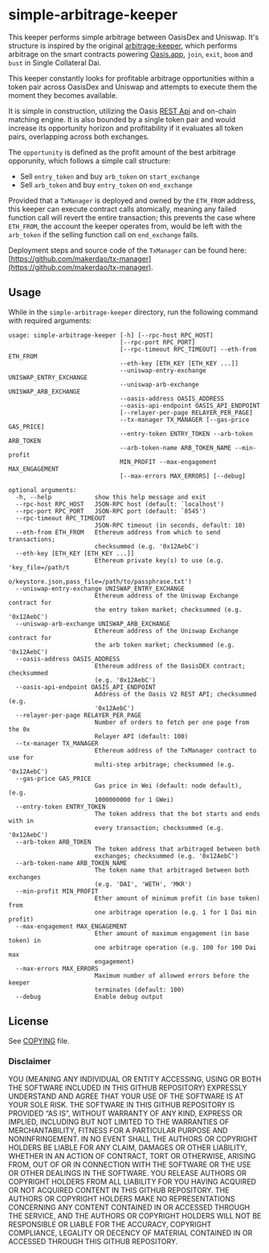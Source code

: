 # simple-arbitrage-keeper

This keeper performs simple arbitrage between OasisDex and Uniswap. It's structure is inspired by the original [arbitrage-keeper](www.github.com/makerdao/arbitrage-keeper), which performs arbitrage on the smart contracts powering [Oasis.app](http://oasis.app), `join`, `exit`, `boom` and `bust` in Single Collateral Dai.

This keeper constantly looks for profitable arbitrage opportunities within a token pair across OasisDex and Uniswap and attempts to execute them the moment they becomes available.

It is simple in construction, utilizing the Oasis [REST Api](https://developer.makerdao.com/oasis/api/2/) and on-chain matching engine. It is also bounded by a single token pair and would increase its opportunity horizon and profitability if it evaluates all token pairs, overlapping across both exchanges.

The `opportunity` is defined as the profit amount of the best arbitrage opporunity, which follows a simple call structure:

- Sell `entry_token` and buy `arb_token` on `start_exchange`
- Sell `arb_token` and buy `entry_token` on `end_exchange`

Provided that a `TxManager` is deployed and owned by the `ETH_FROM` address, this keeper can execute contract calls atomically, meaning any failed function call will revert the entire transaction; this prevents the case where `ETH_FROM`, the account the keeper operates from, would be left with the `arb_token` if the selling function call on `end_exchange` fails.

Deployment steps and source code of the `TxManager` can be found here: [https://github.com/makerdao/tx-manager](https://github.com/makerdao/tx-manager).

## Usage

While in the `simple-arbitrage-keeper` directory, run the following command with required arguments:
```
usage: simple-arbitrage-keeper [-h] [--rpc-host RPC_HOST]
                               [--rpc-port RPC_PORT]
                               [--rpc-timeout RPC_TIMEOUT] --eth-from ETH_FROM
                               --eth-key [ETH_KEY [ETH_KEY ...]]
                               --uniswap-entry-exchange UNISWAP_ENTRY_EXCHANGE
                               --uniswap-arb-exchange UNISWAP_ARB_EXCHANGE
                               --oasis-address OASIS_ADDRESS
                               --oasis-api-endpoint OASIS_API_ENDPOINT
                               [--relayer-per-page RELAYER_PER_PAGE]
                               --tx-manager TX_MANAGER [--gas-price GAS_PRICE]
                               --entry-token ENTRY_TOKEN --arb-token ARB_TOKEN
                               --arb-token-name ARB_TOKEN_NAME --min-profit
                               MIN_PROFIT --max-engagement MAX_ENGAGEMENT
                               [--max-errors MAX_ERRORS] [--debug]

optional arguments:
  -h, --help            show this help message and exit
  --rpc-host RPC_HOST   JSON-RPC host (default: `localhost')
  --rpc-port RPC_PORT   JSON-RPC port (default: `8545')
  --rpc-timeout RPC_TIMEOUT
                        JSON-RPC timeout (in seconds, default: 10)
  --eth-from ETH_FROM   Ethereum address from which to send transactions;
                        checksummed (e.g. '0x12AebC')
  --eth-key [ETH_KEY [ETH_KEY ...]]
                        Ethereum private key(s) to use (e.g. 'key_file=/path/t
                        o/keystore.json,pass_file=/path/to/passphrase.txt')
  --uniswap-entry-exchange UNISWAP_ENTRY_EXCHANGE
                        Ethereum address of the Uniswap Exchange contract for
                        the entry token market; checksummed (e.g. '0x12AebC')
  --uniswap-arb-exchange UNISWAP_ARB_EXCHANGE
                        Ethereum address of the Uniswap Exchange contract for
                        the arb token market; checksummed (e.g. '0x12AebC')
  --oasis-address OASIS_ADDRESS
                        Ethereum address of the OasisDEX contract; checksummed
                        (e.g. '0x12AebC')
  --oasis-api-endpoint OASIS_API_ENDPOINT
                        Address of the Oasis V2 REST API; checksummed (e.g.
                        '0x12AebC')
  --relayer-per-page RELAYER_PER_PAGE
                        Number of orders to fetch per one page from the 0x
                        Relayer API (default: 100)
  --tx-manager TX_MANAGER
                        Ethereum address of the TxManager contract to use for
                        multi-step arbitrage; checksummed (e.g. '0x12AebC')
  --gas-price GAS_PRICE
                        Gas price in Wei (default: node default), (e.g.
                        1000000000 for 1 GWei)
  --entry-token ENTRY_TOKEN
                        The token address that the bot starts and ends with in
                        every transaction; checksummed (e.g. '0x12AebC')
  --arb-token ARB_TOKEN
                        The token address that arbitraged between both
                        exchanges; checksummed (e.g. '0x12AebC')
  --arb-token-name ARB_TOKEN_NAME
                        The token name that arbitraged between both exchanges
                        (e.g. 'DAI', 'WETH', 'MKR')
  --min-profit MIN_PROFIT
                        Ether amount of minimum profit (in base token) from
                        one arbitrage operation (e.g. 1 for 1 Dai min profit)
  --max-engagement MAX_ENGAGEMENT
                        Ether amount of maximum engagement (in base token) in
                        one arbitrage operation (e.g. 100 for 100 Dai max
                        engagement)
  --max-errors MAX_ERRORS
                        Maximum number of allowed errors before the keeper
                        terminates (default: 100)
  --debug               Enable debug output

```

## License

See [COPYING](https://github.com/makerdao/simple-arbitrage-keeper/blob/master/COPYING) file.



### Disclaimer

YOU (MEANING ANY INDIVIDUAL OR ENTITY ACCESSING, USING OR BOTH THE SOFTWARE INCLUDED IN THIS GITHUB REPOSITORY) EXPRESSLY UNDERSTAND AND AGREE THAT YOUR USE OF THE SOFTWARE IS AT YOUR SOLE RISK.
THE SOFTWARE IN THIS GITHUB REPOSITORY IS PROVIDED “AS IS”, WITHOUT WARRANTY OF ANY KIND, EXPRESS OR IMPLIED, INCLUDING BUT NOT LIMITED TO THE WARRANTIES OF MERCHANTABILITY, FITNESS FOR A PARTICULAR PURPOSE AND NONINFRINGEMENT. IN NO EVENT SHALL THE AUTHORS OR COPYRIGHT HOLDERS BE LIABLE FOR ANY CLAIM, DAMAGES OR OTHER LIABILITY, WHETHER IN AN ACTION OF CONTRACT, TORT OR OTHERWISE, ARISING FROM, OUT OF OR IN CONNECTION WITH THE SOFTWARE OR THE USE OR OTHER DEALINGS IN THE SOFTWARE.
YOU RELEASE AUTHORS OR COPYRIGHT HOLDERS FROM ALL LIABILITY FOR YOU HAVING ACQUIRED OR NOT ACQUIRED CONTENT IN THIS GITHUB REPOSITORY. THE AUTHORS OR COPYRIGHT HOLDERS MAKE NO REPRESENTATIONS CONCERNING ANY CONTENT CONTAINED IN OR ACCESSED THROUGH THE SERVICE, AND THE AUTHORS OR COPYRIGHT HOLDERS WILL NOT BE RESPONSIBLE OR LIABLE FOR THE ACCURACY, COPYRIGHT COMPLIANCE, LEGALITY OR DECENCY OF MATERIAL CONTAINED IN OR ACCESSED THROUGH THIS GITHUB REPOSITORY.
